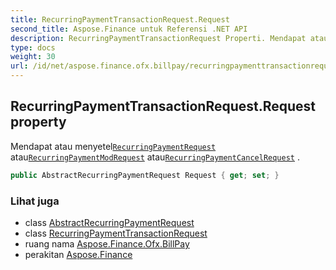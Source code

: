 ```yaml
---
title: RecurringPaymentTransactionRequest.Request
second_title: Aspose.Finance untuk Referensi .NET API
description: RecurringPaymentTransactionRequest Properti. Mendapat atau menyetelRecurringPaymentRequest atauRecurringPaymentModRequest atauRecurringPaymentCancelRequest .
type: docs
weight: 30
url: /id/net/aspose.finance.ofx.billpay/recurringpaymenttransactionrequest/request/
---
```

## RecurringPaymentTransactionRequest.Request property

Mendapat atau menyetel[`RecurringPaymentRequest`](../../recurringpaymentrequest/) atau[`RecurringPaymentModRequest`](../../recurringpaymentmodrequest/) atau[`RecurringPaymentCancelRequest`](../../recurringpaymentcancelrequest/) .

```csharp
public AbstractRecurringPaymentRequest Request { get; set; }
```

### Lihat juga

* class [AbstractRecurringPaymentRequest](../../abstractrecurringpaymentrequest/)
* class [RecurringPaymentTransactionRequest](../)
* ruang nama [Aspose.Finance.Ofx.BillPay](../../recurringpaymenttransactionrequest/)
* perakitan [Aspose.Finance](../../../)


